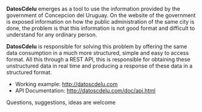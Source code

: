 **DatosCdelu** emerges as a tool to use the information provided by the government of Concepcion del Uruguay. On the website of the government is exposed information on how the public administration of the same city is done, the problem is that this information is not good format and difficult to understand for any ordinary person.

**DatosCdelu** is responsible for solving this problem by offering the same data consumption in a much more structured, simple and easy to access format. All this through a REST API, this is responsible for obtaining these unstructured data in real time and producing a response of these data in a structured format.

+ Working example: http://datoscdelu.com
+ API Documentation: http://datoscdelu.com/doc/api.html

Questions, suggestions, ideas are welcome
